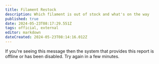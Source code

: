 ```yaml
---
title: Filament Restock
description: Which filament is out of stock and what's on the way
published: true
date: 2024-05-23T08:17:29.551Z
tags: official, external
editor: markdown
dateCreated: 2024-05-23T08:14:16.012Z
---
```


If you're seeing this message then the system that provides this report is offline or has been disabled. Try again in a few minutes.